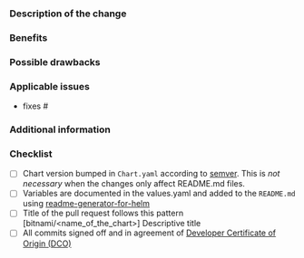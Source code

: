 <!--
 Before you open the request please review the following guidelines and tips to help it be more easily integrated:

 - Describe the scope of your change - i.e. what the change does.
 - Describe any known limitations with your change.
 - Please run any tests or examples that can exercise your modified code.

 Thank you for contributing! We will try to test and integrate the change as soon as we can, but be aware we have many GitHub repositories to manage and can't immediately respond to every request. There is no need to bump or check in on a pull request (it will clutter the discussion of the request).

 Also don't be worried if the request is closed or not integrated sometimes the priorities of HelmHubIO might not match the priorities of the pull request. Don't fret, the open source community thrives on forks and GitHub makes it easy to keep your changes in a forked repo.
 -->

### Description of the change

<!-- Describe the scope of your change - i.e. what the change does. -->

### Benefits

<!-- What benefits will be realized by the code change? -->

### Possible drawbacks

<!-- Describe any known limitations with your change -->

### Applicable issues

<!-- Enter any applicable Issues here (You can reference an issue using #) -->
- fixes #

### Additional information

<!-- If there's anything else that's important and relevant to your pull request, mention that information here.-->

### Checklist

<!-- [Place an '[X]' (no spaces) in all applicable fields. Please remove unrelated fields.] -->

- [ ] Chart version bumped in `Chart.yaml` according to [semver](http://semver.org/). This is *not necessary* when the changes only affect README.md files.
- [ ] Variables are documented in the values.yaml and added to the `README.md` using [readme-generator-for-helm](https://github.com/helmhubio/readme-generator-for-helm)
- [ ] Title of the pull request follows this pattern [bitnami/<name_of_the_chart>] Descriptive title
- [ ] All commits signed off and in agreement of [Developer Certificate of Origin (DCO)](https://github.com/helmhub-io/charts/blob/main/CONTRIBUTING.md#sign-your-work)
